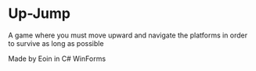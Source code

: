 # Up-Jump
A game where you must move upward and navigate the platforms in order to survive as long as possible

Made by Eoin in C# WinForms
